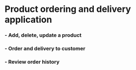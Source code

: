 # Product ordering and delivery application
### - Add, delete, update a product
### - Order and delivery to customer
### - Review order history
